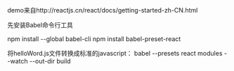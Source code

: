 demo来自http://reactjs.cn/react/docs/getting-started-zh-CN.html

先安装Babel命令行工具

npm install --global babel-cli
npm install babel-preset-react

将helloWord.js文件转换成标准的javascript：
babel --presets react modules --watch --out-dir build